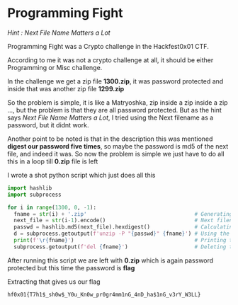 # Programming Fight

*Hint : Next File Name Matters a Lot*

Programming Fight was a Crypto challenge in the Hackfest0x01 CTF.

According to me it was not a crypto challenge at all, it should be either Programming or Misc challenge.

In the challenge we get a zip file **1300.zip**, it was password protected and inside that was another zip file **1299.zip**

So the problem is simple, it is like a Matryoshka, zip inside a zip inside a zip ...,
but the problem is that they are all password protected. But as the hint says *Next File Name Matters a Lot*, I tried using the Next filename as a password, but it didnt work.

Another point to be noted is that in the description this was mentioned **digest our password five times**, so maybe the password is md5 of the next file, and indeed it was. So now the problem is simple we just have to do all this in a loop till **0.zip** file is left

I wrote a shot python script which just does all this

```python
import hashlib
import subprocess

for i in range(1300, 0, -1):
  fname = str(i) + '.zip'                                  # Generating the filename to be extracted
  next_file = str(i-1).encode()                            # Next filename which is 1 less the previous one
  passwd = hashlib.md5(next_file).hexdigest()              # Calculating md5sum
  d = subprocess.getoutput(f'unzip -P "{passwd}" {fname}') # Using the unzip command
  print(f'\r{fname}')                                      # Printing the current filename
  subprocess.getoutput(f'del {fname}')                     # Deleting the file which is no longer needed
```

After running this script we are left with **0.zip** which is again password protected but this time the password is **flag**

Extracting that gives us our flag

```
hf0x01{T7h1$_sh0w$_Y0u_Kn0w_pr0gr4mm1nG_4nD_ha$1nG_v3rY_W3LL}
```
